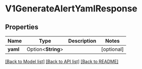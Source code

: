 # V1GenerateAlertYamlResponse

## Properties

Name | Type | Description | Notes
------------ | ------------- | ------------- | -------------
**yaml** | Option<**String**> |  | [optional]

[[Back to Model list]](../README.md#documentation-for-models) [[Back to API list]](../README.md#documentation-for-api-endpoints) [[Back to README]](../README.md)


